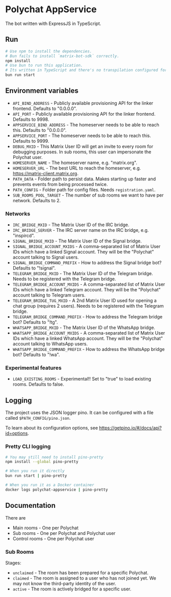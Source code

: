 # Polychat AppService

The bot written with ExpressJS in TypeScript.

## Run

```sh
# Use npm to install the dependencies.
# Bun fails to install `matrix-bot-sdk` correctly.
npm install
# Use bun to run this application.
# Its written in TypeScript and there's no transpilation configured for NodeJS.
bun run start
```

## Environment variables
* `API_BIND_ADDRESS` - Publicly available provisioning API for the linker frontend. Defaults to "0.0.0.0".
* `API_PORT` - Publicly available provisioning API for the linker frontend. Defaults to 9998.
* `APPSERVICE_BIND_ADDRESS` - The homeserver needs to be able to reach this. Defaults to "0.0.0.0".
* `APPSERVICE_PORT` - The homeserver needs to be able to reach this. Defaults to 9999.
* `DEBUG_MXID` - This Matrix User ID will get an invite to every room for debugging purposes. In sub rooms, this user can impersonate the Polychat user.
* `HOMESERVER_NAME` - The homeserver name, e.g. "matrix.org".
* `HOMESERVER_URL` - The best URL to reach the homeserver, e.g. https://matrix-client.matrix.org.
* `PATH_DATA` - Folder path to persist data. Makes starting up faster and prevents events from being processed twice.
* `PATH_CONFIG` - Folder path for config files. Needs `registration.yaml`.
* `SUB_ROOMS_POOL_TARGET` - The number of sub rooms we want to have per network. Defaults to 2.

### Networks
* `IRC_BRIDGE_MXID` - The Matrix User ID of the IRC bridge.
* `IRC_BRIDGE_SERVER` - The IRC server name on the IRC bridge, e.g. "inspircd".
* `SIGNAL_BRIDGE_MXID` - The Matrix User ID of the Signal bridge.
* `SIGNAL_BRIDGE_ACCOUNT_MXIDS` - A comma-separated list of Matrix User IDs which have a linked Signal account. They will be the "Polychat" account talking to Signal users.
* `SIGNAL_BRIDGE_COMMAND_PREFIX` - How to address the Signal bridge bot? Defaults to "!signal".
* `TELEGRAM_BRIDGE_MXID` - The Matrix User ID of the Telegram bridge. Needs to be registered with the Telegram bridge.
* `TELEGRAM_BRIDGE_ACCOUNT_MXIDS` - A comma-separated list of Matrix User IDs which have a linked Telegram account. They will be the "Polychat" account talking to Telegram users.
* `TELEGRAM_BRIDGE_TUG_MXID` - A 2nd Matrix User ID used for opening a chat group (requires 2 users). Needs to be registered with the Telegram bridge.
* `TELEGRAM_BRIDGE_COMMAND_PREFIX` - How to address the Telegram bridge bot? Defaults to "!tg".
* `WHATSAPP_BRIDGE_MXID` - The Matrix User ID of the WhatsApp bridge.
* `WHATSAPP_BRIDGE_ACCOUNT_MXIDS` - A comma-separated list of Matrix User IDs which have a linked WhatsApp account. They will be the "Polychat" account talking to WhatsApp users.
* `WHATSAPP_BRIDGE_COMMAND_PREFIX` - How to address the WhatsApp bridge bot? Defaults to "!wa".

### Experimental features
* `LOAD_EXISTING_ROOMS` - Experimental!! Set to "true" to load existing rooms. Defaults to false.

## Logging

The project uses the JSON logger pino. It can be configured with a file called `$PATH_CONFIG/pino.json`.

To learn about its configuration options, see https://getpino.io/#/docs/api?id=options.

### Pretty CLI logging

```sh
# You may still need to install pino-pretty
npm install --global pino-pretty

# When you run it directly
bun run start | pino-pretty

# When you run it as a Docker container
docker logs polychat-appservice | pino-pretty
```

## Documentation

There are
* Main rooms - One per Polychat
* Sub rooms - One per Polychat and Polychat user
* Control rooms - One per Polychat user

### Sub Rooms

Stages:

- `unclaimed` - The room has been prepared for a specific Polychat.
- `claimed` - The room is assigned to a user who has not joined yet. We may not know the third-party identity of the user.
- `active` - The room is actively bridged for a specific user.
